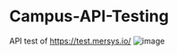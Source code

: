 # Campus-API-Testing
API test of https://test.mersys.io/
![image](https://github.com/iuboyraz/Campus-API-Testing/assets/141068170/b0fcd990-5438-46a8-9724-b2e929f41043)
